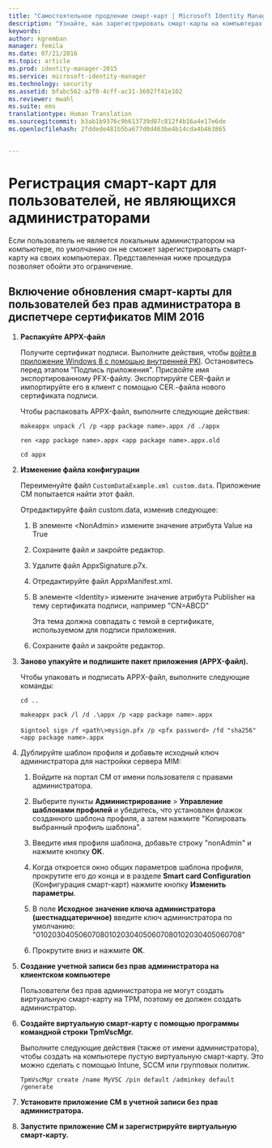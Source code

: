 ```yaml
---
title: "Самостоятельное продление смарт-карт | Microsoft Identity Manager"
description: "Узнайте, как зарегистрировать смарт-карты на компьютерах пользователей без прав администратора, чтобы они могли использовать диспетчер сертификатов."
keywords: 
author: kgremban
manager: femila
ms.date: 07/21/2016
ms.topic: article
ms.prod: identity-manager-2015
ms.service: microsoft-identity-manager
ms.technology: security
ms.assetid: bfabc562-a2f0-4cff-ac31-36927f41e102
ms.reviewer: mwahl
ms.suite: ems
translationtype: Human Translation
ms.sourcegitcommit: b3ab1b9376c9b613739d87c812f4b16a4e17e6de
ms.openlocfilehash: 2fddede481b5ba677d0d463be4b14cda4b463865


---
```


# Регистрация смарт-карт для пользователей, не являющихся администраторами
Если пользователь не является локальным администратором на компьютере, по умолчанию он не сможет зарегистрировать смарт-карту на своих компьютерах. Представленная ниже процедура позволяет обойти это ограничение.

## Включение обновления смарт-карты для пользователей без прав администратора в диспетчере сертификатов MIM 2016

1.  **Распакуйте APPX-файл**

    Получите сертификат подписи. Выполните действия, чтобы [войти в приложение Windows 8 с помощью внутренней PKI](http://blogs.technet.com/b/deploymentguys/archive/2013/06/14/signing-windows-8-applications-using-an-internal-pki.aspx). Остановитесь перед этапом "Подпись приложения". Присвойте имя экспортированному PFX-файлу. Экспортируйте CER-файл и импортируйте его в клиент с помощью CER.-файла нового сертификата подписи.

    Чтобы распаковать APPX-файл, выполните следующие действия:

    `makeappx unpack /l /p <app package name>.appx /d ./appx`

    `ren <app package name>.appx <app package name>.appx.old`

    `cd appx`

2.  **Изменение файла конфигурации**

    Переименуйте файл `CustomDataExample.xml custom.data`. Приложение CM попытается найти этот файл.

    Отредактируйте файл custom.data, изменив следующее:

    1.  В элементе &lt;NonAdmin&gt; измените значение атрибута Value на True

    2.  Сохраните файл и закройте редактор.

    3.  Удалите файл AppxSignature.p7x.

    4.  Отредактируйте файл AppxManifest.xml.

    5.  В элементе &lt;Identity&gt; измените значение атрибута Publisher на тему сертификата подписи, например "CN=ABCD"

        Эта тема должна совпадать с темой в сертификате, используемом для подписи приложения.

    6.  Сохраните файл и закройте редактор.

3.  **Заново упакуйте и подпишите пакет приложения (APPX-файл).**

    Чтобы упаковать и подписать APPX-файл, выполните следующие команды:

    `cd ..`

    `makeappx pack /l /d .\appx /p <app package name>.appx`

    s`igntool sign /f <path\>mysign.pfx /p <pfx password> /fd "sha256" <app package name>.appx`

4.  Дублируйте шаблон профиля и добавьте исходный ключ администратора для настройки сервера MIM:

    1.  Войдите на портал CM от имени пользователя с правами администратора.

    2.  Выберите пункты **Администрирование** &gt; **Управление шаблонами профилей** и убедитесь, что установлен флажок созданного шаблона профиля, а затем нажмите "Копировать выбранный профиль шаблона".

    3.  Введите имя профиля шаблона, добавьте строку "nonAdmin" и нажмите кнопку **ОК**.

    4.  Когда откроется окно общих параметров шаблона профиля, прокрутите его до конца и в разделе **Smart card Configuration** (Конфигурация смарт-карт) нажмите кнопку **Изменить параметры**.

    5.  В поле **Исходное значение ключа администратора (шестнадцатеричное)** введите ключ администратора по умолчанию: "010203040506070801020304050607080102030405060708"

    6.  Прокрутите вниз и нажмите **ОК**.

5.  **Создание учетной записи без прав администратора на клиентском компьютере**

    Пользователи без прав администратора не могут создать виртуальную смарт-карту на TPM, поэтому ее должен создать администратор.

6.  **Создайте виртуальную смарт-карту с помощью программы командной строки TpmVscMgr.**

    Выполните следующие действия (также от имени администратора), чтобы создать на компьютере пустую виртуальную смарт-карту. Это можно сделать с помощью Intune, SCCM или групповых политик.

    `TpmVscMgr create /name MyVSC /pin default /adminkey default /generate`

7.  **Установите приложение CM в учетной записи без прав администратора.**

8.  **Запустите приложение CM и зарегистрируйте виртуальную смарт-карту.**



<!--HONumber=Jul16_HO3-->


